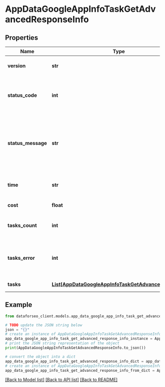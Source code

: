 # AppDataGoogleAppInfoTaskGetAdvancedResponseInfo


## Properties

Name | Type | Description | Notes
------------ | ------------- | ------------- | -------------
**version** | **str** | the current version of the API | [optional] 
**status_code** | **int** | general status code you can find the full list of the response codes here | [optional] 
**status_message** | **str** | general informational message you can find the full list of general informational messages here | [optional] 
**time** | **str** | total execution time, seconds | [optional] 
**cost** | **float** | total tasks cost, USD | [optional] 
**tasks_count** | **int** | the number of tasks in the tasks array | [optional] 
**tasks_error** | **int** | the number of tasks in the tasks array returned with an error | [optional] 
**tasks** | [**List[AppDataGoogleAppInfoTaskGetAdvancedTaskInfo]**](AppDataGoogleAppInfoTaskGetAdvancedTaskInfo.md) | array of tasks | [optional] 

## Example

```python
from dataforseo_client.models.app_data_google_app_info_task_get_advanced_response_info import AppDataGoogleAppInfoTaskGetAdvancedResponseInfo

# TODO update the JSON string below
json = "{}"
# create an instance of AppDataGoogleAppInfoTaskGetAdvancedResponseInfo from a JSON string
app_data_google_app_info_task_get_advanced_response_info_instance = AppDataGoogleAppInfoTaskGetAdvancedResponseInfo.from_json(json)
# print the JSON string representation of the object
print(AppDataGoogleAppInfoTaskGetAdvancedResponseInfo.to_json())

# convert the object into a dict
app_data_google_app_info_task_get_advanced_response_info_dict = app_data_google_app_info_task_get_advanced_response_info_instance.to_dict()
# create an instance of AppDataGoogleAppInfoTaskGetAdvancedResponseInfo from a dict
app_data_google_app_info_task_get_advanced_response_info_from_dict = AppDataGoogleAppInfoTaskGetAdvancedResponseInfo.from_dict(app_data_google_app_info_task_get_advanced_response_info_dict)
```
[[Back to Model list]](../README.md#documentation-for-models) [[Back to API list]](../README.md#documentation-for-api-endpoints) [[Back to README]](../README.md)



